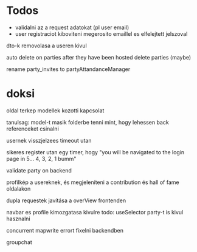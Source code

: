 

# Todos
 - validalni az a request adatokat (pl user email)
 - user registraciot kiboviteni megerosito emaillel es elfelejtett jelszoval


dto-k removolasa a useren kivul

auto delete on parties after they have been hosted
delete parties (maybe)

rename party_invites to partyAttandanceManager


# doksi
oldal terkep
modellek kozotti kapcsolat

tanulsag: model-t masik folderbe tenni mint, hogy lehessen back referenceket csinalni

usernek visszjelzees timeout utan

sikeres register utan egy timer, hogy "you will be navigated to the login page in 5... 4, 3, 2, 1 bumm"

validate party on backend

profilkép a usereknek, és megjeleníteni a contribution és hall of fame oldalakon

dupla requestek javítása a overView frontenden

navbar es profile kimozgatasa kivulre
todo: useSelector party-t is kivul hasznalni

concurrent mapwrite errort fixelni backendben

groupchat